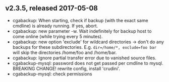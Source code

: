 v2.3.5, released 2017-05-08
---------------------------
* cgabackup: When starting, check if backup (with the exact same cmdline) is
  already running. If yes, abort.
* cgabackup: new parameter -w. Wait indefinitely for backup host to come online
  (while trying every 5 minutes).
* cgabackup: new option 'exclude' for wildcard directories -> don't do any backups for these subdirectories. E.g. `dir=/home/*, exclude=foo bar` will skip the directories /home/foo and /home/bar.
* cgabackup: Ignore partial transfer error due to vanished source files.
* cgabackup-mysql: password does not get passed per cmdline to mysql. BREAKING CHANGE! rewrite config, install 'crudini'.
* cgabackup-mysql: check permissions
